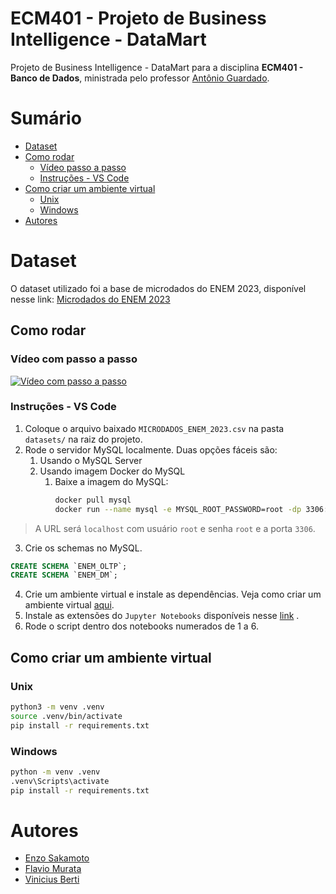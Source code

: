 # ECM401 - Projeto de Business Intelligence - DataMart

Projeto de Business Intelligence - DataMart para a disciplina **ECM401 - Banco de Dados**, ministrada pelo professor [Antônio Guardado](https://www.linkedin.com/in/antonio-fernando-nunes-guardado-7bb40b135/).

# Sumário
  - [Dataset](#dataset)
  - [Como rodar](#como-rodar)
    - [Vídeo passo a passo](#vídeo-passo-a-passo)
    - [Instruções - VS Code](#instruções---vs-code)
  - [Como criar um ambiente virtual](#como-criar-um-ambiente-virtual)
    - [Unix](#unix)
    - [Windows](#windows)
- [Autores](#autores)

# Dataset

O dataset utilizado foi a base de microdados do ENEM 2023, disponível nesse link: [Microdados do ENEM 2023](https://www.gov.br/inep/pt-br/acesso-a-informacao/dados-abertos/microdados/enem)

## Como rodar

### Vídeo com passo a passo

[![Vídeo com passo a passo](https://img.youtube.com/vi/NzI7v51CfVo/sddefault.jpg)](https://youtu.be/NzI7v51CfVo)

### Instruções - VS Code

1. Coloque o arquivo baixado `MICRODADOS_ENEM_2023.csv` na pasta `datasets/` na raiz do projeto.
2. Rode o servidor MySQL localmente. Duas opções fáceis são:
   1. Usando o MySQL Server
   2. Usando imagem Docker do MySQL
      1. Baixe a imagem do MySQL:
         ```bash
         docker pull mysql
         docker run --name mysql -e MYSQL_ROOT_PASSWORD=root -dp 3306:3306 mysql
         ```
> A URL será `localhost` com usuário `root` e senha `root` e a porta `3306`.
> 
3. Crie os schemas no MySQL.

```sql
CREATE SCHEMA `ENEM_OLTP`;
CREATE SCHEMA `ENEM_DM`;
```

4. Crie um ambiente virtual e instale as dependências. Veja como criar um ambiente virtual [aqui](#como-criar-um-ambiente-virtual).
5. Instale as extensões do `Jupyter Notebooks` disponíveis nesse [link](https://marketplace.visualstudio.com/items?itemName=ms-toolsai.jupyter) .
6. Rode o script dentro dos notebooks numerados de 1 a 6.

## Como criar um ambiente virtual

### Unix

```bash
python3 -m venv .venv
source .venv/bin/activate
pip install -r requirements.txt
```

### Windows

```bash
python -m venv .venv
.venv\Scripts\activate
pip install -r requirements.txt
```
# Autores

- [Enzo Sakamoto](https://linkedin.com/in/enzosakamoto)
- [Flavio Murata](https://linkedin.com/in/02mrt/)
- [Vinicius Berti](https://linkedin.com/in/vinicius-berti-a80354209/)